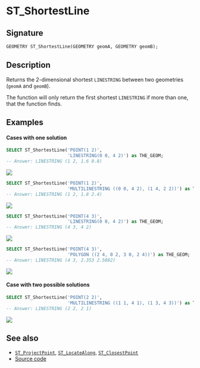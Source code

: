 # ST_ShortestLine

## Signature

```sql
GEOMETRY ST_ShortestLine(GEOMETRY geomA, GEOMETRY geomB);
```

## Description

Returns the 2-dimensional shortest `LINESTRING` between two geometries (`geomA` and `geomB`).

The function will only return the first shortest `LINESTRING` if more than one, that the function finds.


## Examples

#### Cases with one solution

```sql
SELECT ST_ShortestLine('POINT(1 2)',
                       'LINESTRING(0 0, 4 2)') as THE_GEOM;
-- Answer: LINESTRING (1 2, 1.6 0.8)
```
<img class="displayed" src="../ST_ShortestLine_1.png"/>

```sql
SELECT ST_ShortestLine('POINT(1 2)',
                       'MULTILINESTRING ((0 0, 4 2), (1 4, 2 2))') as THE_GEOM;
-- Answer: LINESTRING (1 2, 1.8 2.4) 
```
<img class="displayed" src="../ST_ShortestLine_2.png"/>

```sql
SELECT ST_ShortestLine('POINT(4 3)',
                       'LINESTRING(0 0, 4 2)') as THE_GEOM;
-- Answer: LINESTRING (4 3, 4 2)  
```
<img class="displayed" src="../ST_ShortestLine_3.png"/>

```sql
SELECT ST_ShortestLine('POINT(4 3)',
                       'POLYGON ((2 4, 0 2, 3 0, 2 4))') as THE_GEOM;
-- Answer: LINESTRING (4 3, 2.353 2.5882)   
```
<img class="displayed" src="../ST_ShortestLine_4.png"/>

#### Case with two possible solutions

```sql
SELECT ST_ShortestLine('POINT(2 2)',
                       'MULTILINESTRING ((1 1, 4 1), (1 3, 4 3))') as THE_GEOM;
-- Answer: LINESTRING (2 2, 2 1)  
```
<img class="displayed" src="../ST_ShortestLine_5.png"/>

## See also

* [`ST_ProjectPoint`](../ST_ProjectPoint), [`ST_LocateAlong`](../ST_LocateAlong), [`ST_ClosestPoint`](../ST_ClosestPoint)
* <a href="https://github.com/orbisgis/h2gis/blob/master/h2gis-functions/src/main/java/org/h2gis/functions/spatial/distance/ST_ShortestLine.java" target="_blank">Source code</a>
